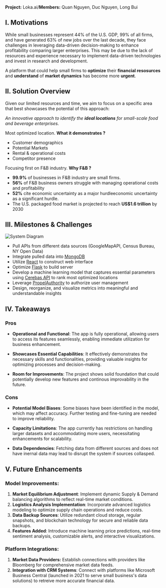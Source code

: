 **Project:** Loka.ai/**Members:** Quan Nguyen, Duc Nguyen, Long Bui

## I. Motivations
While small businesses represent 44% of the U.S. GDP, 99% of all firms, and have generated 63% of new jobs over the last decade, they face challenges in leveraging data-driven decision-making to enhance profitability comparing larger enterprises. This may be due to the lack of resources and experience necessary to implement data-driven technologies and invest in research and development. 

A platform that could help small firms to **optimize** their **financial resosurces** and **understand** of **market dynamics** has become more **urgent**.

## II. Solution Overview
Given our limited resources and time, we aim to focus on a specific area that best showcases the potential of this approach:

_An innovative approach to identify the **ideal locations** for small-scale food and beverage enterprises._

Most optimized location. **What it demonstrates ?**

- Customer demographics
- Potential Markets
- Rental & operational costs
- Competitor presence


Focusing first on F&B industry. **Why F&B ?**
- **99.9%** of businesses in F&B industry are small firms.
- **56%** of F&B business owners struggle with managing operational costs and profitability
- **52%** cite economic uncertainty as a major hurdleeconomic uncertainty as a significant hurdle.
- The U.S. packaged food market is projected to reach **US$1.6 trillion** by 2030

## III. Milestones & Challenges

![System Diagram](https://raw.githubusercontent.com/qnhn22/loka/refs/heads/main/pics/system_diagram.png)


- Pull APIs from different data sources (GoogleMapAPI, Census Bureau, NY Open Data)
- Integrate pulled data into [MongoDB](https://github.com/mongodb/mongo)
- Utilize [React](https://github.com/facebook/react) to construct web interface
- Optimize [Flask](https://github.com/pallets/flask) to build server
- Develop a machine learning model that captures essential parameters using [Cerebas API](https://github.com/Cerebras) to rank most optimized locations
- Leverage [PropelAuthority](https://github.com/orgs/PropelAuth/repositories) to authorize user management
- Design, reorganize, and visualize metrics into meaningful and understandable insights


## IV. Takeaways
### Pros

+ **Operational and Functional**: The app is fully operational, allowing users to access its features seamlessly, enabling immediate utilization for business enhancement.

+ **Showcases Essential Capabilities**: It effectively demonstrates the necessary skills and functionalities, providing valuable insights for optimizing processes and decision-making. 

+ **Room for Improvements**: The project shows solid foundation that could potentially develop new features and continous improvability in the future. 

### Cons

+ **Potential Model Biases**: Some biases have been identified in the model, which may affect accuracy. Further testing and fine-tuning are needed to improve reliability.

+ **Capacity Limitations**: The app currently has restrictions on handling larger datasets and accommodating more users, necessitating enhancements for scalability.

+ **Data Dependencies**: Fetching data from different sources and does not have inernal data may lead to disrupt the system if sources collasped.

## V. Future Enhancements
### Model Improvements:
1. **Market Equilibrium Adjustment**: 
Implement dynamic Supply & Demand balancing algorithms to reflect real-time market conditions.
2. **Logistics Analysis Implementation**: Incorporate advanced logistics modeling to optimize supply chain operations and reduce costs.
3. **Data Backup Sources**: Utilize redundant cloud storage, regular snapshots, and blockchain technology for secure and reliable data backups.
4. **Features Added**: Introduce machine learning price predictions, real-time sentiment analysis, customizable alerts, and interactive visualizations.

### Platform Integrations:
1. **Market Data Providers:** Establish connections with providers like Bloomberg for comprehensive market data feeds.
2. **Integration with CRM Systems**: Connect with platforms like Microsoft Business Central (launched in 2021 to serve small business's data solutions) to retreive more accurate financial data.
